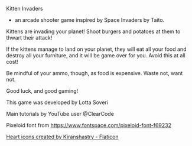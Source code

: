 Kitten Invaders
- an arcade shooter game inspired by Space Invaders by Taito.

Kittens are invading your planet! Shoot burgers and potatoes at them to thwart their attack!

If the kittens manage to land on your planet, they will eat all your food and destroy all your furniture, and it will be game over for you.
Avoid this at all cost!

Be mindful of your ammo, though, as food is expensive. Waste not, want not.

Good luck, and good gaming!

This game was developed by Lotta Soveri

Main tutorials by YouTube user @ClearCode

Pixeloid font from https://www.fontspace.com/pixeloid-font-f69232

<a href="https://www.flaticon.com/free-icons/heart" title="heart icons">Heart icons created by Kiranshastry - Flaticon</a>
